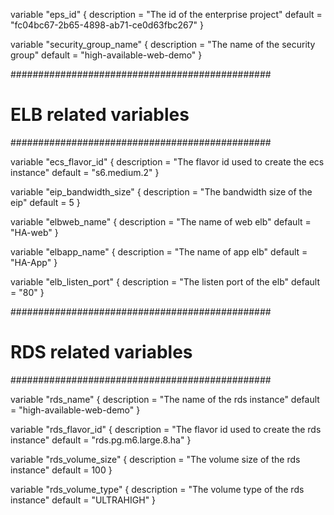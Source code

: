 variable "eps_id" {
  description = "The id of the enterprise project"
  default = "fc04bc67-2b65-4898-ab71-ce0d63fbc267"
}

variable "security_group_name" {
  description = "The name of the security group"
  default = "high-available-web-demo"
}

###############################################
# ELB related variables
###############################################

variable "ecs_flavor_id" {
  description = "The flavor id used to create the ecs instance"
  default = "s6.medium.2"
}

variable "eip_bandwidth_size" {
  description = "The bandwidth size of the eip"
  default = 5
}

variable "elbweb_name" {
  description = "The name of web elb"
  default = "HA-web"
}

variable "elbapp_name" {
  description = "The name of app elb"
  default = "HA-App"
}

variable "elb_listen_port" {
  description = "The listen port of the elb"
  default = "80"
}

###############################################
# RDS related variables
###############################################

variable "rds_name" {
  description = "The name of the rds instance"
  default = "high-available-web-demo"
}

variable "rds_flavor_id" {
  description = "The flavor id used to create the rds instance"
  default = "rds.pg.m6.large.8.ha"
}

variable "rds_volume_size" {
  description = "The volume size of the rds instance"
  default = 100
}

variable "rds_volume_type" {
  description = "The volume type of the rds instance"
  default = "ULTRAHIGH"
}


